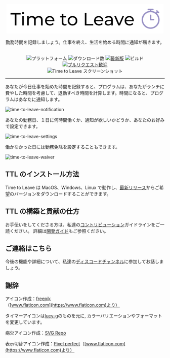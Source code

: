 <div align="center">
  <img src="../assets/timetoleave.png" alt="Time to Leave ロゴ">

  <p>勤務時間を記録しましょう。仕事を終え、生活を始める時間に通知が届きます。</p>

  <br/>

<img src="https://img.shields.io/badge/platforms-Windows%20%7C%20MacOS%20%7C%20Linux-green" alt="プラットフォーム">
<img src="https://img.shields.io/github/downloads/thamara/time-to-leave/total" alt="ダウンロード数">
<a href="https://github.com/thamara/time-to-leave/releases/tag/v.1.5.5"><img src="https://img.shields.io/github/v/release/thamara/time-to-leave" alt="最新版"></a>
<img src="https://img.shields.io/github/workflow/status/thamara/time-to-leave/Code%20Coverage" alt="ビルド">
<a href="http://makeapullrequest.com/"><img src="https://img.shields.io/badge/PRs-welcome-purple" alt="プルリクエスト歓迎"></a>

   <br/>

  <img src="https://user-images.githubusercontent.com/3754225/94519528-4e549900-0248-11eb-8872-b6fb2d47f43c.jpg" alt="Time to Leave スクリーンショット">

  <br/>

</div>

---

あなたが今日仕事を始めた時間を記録すると、プログラムは、あなたがランチに費やした時間を考慮して、退勤すべき時間を計算します。時間になると、プログラムはあなたに通知します。

![time-to-leave-notification](https://user-images.githubusercontent.com/3754225/94519526-4dbc0280-0248-11eb-9738-ffae936cfa4a.jpg)

あなたの勤務日、１日に何時間働くか、通知が欲しいかどうか、あなたのお好みで設定できます。

![time-to-leave-settings](https://user-images.githubusercontent.com/3754225/94519531-4eed2f80-0248-11eb-9303-78f9abe69201.jpg)

働かなかった日には勤務免除を設定することもできます。

![time-to-leave-waiver](https://user-images.githubusercontent.com/3754225/94762058-4e79a380-03c4-11eb-8f28-1c480dbf8b5c.png)

## TTL のインストール方法

Time to Leave は MacOS、Windows、Linux で動作し、[最新リリース](https://github.com/thamara/time-to-leave/releases/tag/v.1.5.5)からご希望のバージョンをダウンロードすることができます。

## TTL の構築と貢献の仕方

お手伝いをしてくださる方は、私達の[コントリビューション](CONTRIBUTING.md)ガイドラインをご一読ください。
詳細は[開発ガイド](DEVELOPMENT.md)もご参照ください。

## ご連絡はこちら

今後の機能や詳細について、私達の[ディスコードチャンネル](https://discord.gg/P3KkEF5)に参加してお話しましょう。

## 謝辞

アイコン作成：[freepik](https://www.flaticon.com/authors/freepik) （[www.flaticon.com](https://www.flaticon.com)より）

タイマーアイコンは[lucy-g](https://icon-icons.com/icon/timer/121243)のものを元に, カラーバリエーションやフォーマットを変更しています。

病欠アイコン作成：[SVG Repo](https://www.svgrepo.com/svg/271898/sick)

表示切替アイコン作成：[Pixel perfect](https://www.flaticon.com/authors/pixel-perfect)（[www.flaticon.com](https://www.flaticon.com)より）
